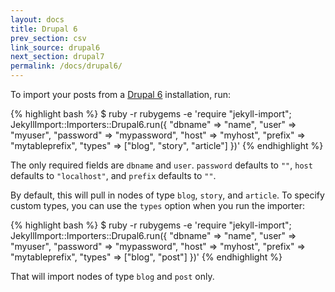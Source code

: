 ```yaml
---
layout: docs
title: Drupal 6
prev_section: csv
link_source: drupal6
next_section: drupal7
permalink: /docs/drupal6/
---
```


To import your posts from a [Drupal 6](http://drupal.org) installation, run:

{% highlight bash %}
$ ruby -r rubygems -e 'require "jekyll-import";
    JekyllImport::Importers::Drupal6.run({
      "dbname"   => "name",
      "user"     => "myuser",
      "password" => "mypassword",
      "host"     => "myhost",
      "prefix"   => "mytableprefix",
      "types"    => ["blog", "story", "article"]
    })'
{% endhighlight %}

The only required fields are `dbname` and `user`. `password` defaults to `""`,
`host` defaults to `"localhost"`, and `prefix` defaults to `""`.

By default, this will pull in nodes of type `blog`, `story`, and `article`.
To specify custom types, you can use the `types` option when you run the
importer:

{% highlight bash %}
$ ruby -r rubygems -e 'require "jekyll-import";
    JekyllImport::Importers::Drupal6.run({
      "dbname"   => "name",
      "user"     => "myuser",
      "password" => "mypassword",
      "host"     => "myhost",
      "prefix"   => "mytableprefix",
      "types"    => ["blog", "post"]
    })'
{% endhighlight %}

That will import nodes of type `blog` and `post` only.

